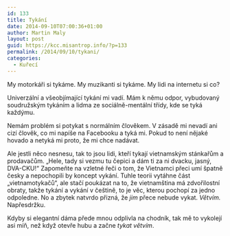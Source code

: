 ```yaml
---
id: 133
title: Tykání
date: 2014-09-10T07:00:36+01:00
author: Martin Maly
layout: post
guid: https://kcc.misantrop.info/?p=133
permalink: /2014/09/10/tykani/
categories:
  - Kuřecí
---
```

My motorkáři si tykáme. My muzikanti si tykáme. My lidi na internetu si co?

Univerzální a všeobjímající tykání mi vadí. Mám k němu odpor, vybudovaný soudružským tykáním a lidma ze sociálně-mentální třídy, kde se tyká každýmu.

Nemám problém si potykat s normálním člověkem. V zásadě mi nevadí ani cizí člověk, co mi napíše na Facebooku a tyká mi. Pokud to není nějaké hovado a netyká mi proto, že mi chce nadávat.

Ale jestli něco nesnesu, tak to jsou lidi, kteří tykají vietnamským stánkařům a prodavačům. &#8222;Hele, tady si vezmu tu čepici a dám ti za ni dvacku, jasný, DVA-CKU!&#8220; Zapomeňte na vzletné řeči o tom, že Vietnamci přeci umí špatně česky a nepochopili by koncept vykání. Tuhle teorii vytáhne část &#8222;vietnamotykačů&#8220;, ale stačí poukázat na to, že vietnamština má zdvořilostní obraty, takže tykání a vykání v češtině, to je věc, kterou pochopí za jedno odpoledne. No a zbytek natvrdo přizná, že _jim_ přece nebude vykat. _Větvím._ Napřesdržku.

Kdyby si elegantní dáma přede mnou odplivla na chodník, tak mě to vykolejí asi míň, než když otevře hubu a začne _tykat větvím_.